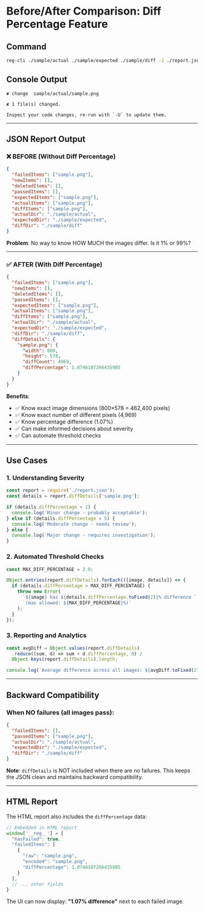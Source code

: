 # Before/After Comparison: Diff Percentage Feature

## Command
```bash
reg-cli ./sample/actual ./sample/expected ./sample/diff -J ./report.json
```

## Console Output
```
✘ change  sample/actual/sample.png

✘ 1 file(s) changed.

Inspect your code changes, re-run with `-U` to update them.
```

---

## JSON Report Output

### ❌ BEFORE (Without Diff Percentage)
```json
{
  "failedItems": ["sample.png"],
  "newItems": [],
  "deletedItems": [],
  "passedItems": [],
  "expectedItems": ["sample.png"],
  "actualItems": ["sample.png"],
  "diffItems": ["sample.png"],
  "actualDir": "./sample/actual",
  "expectedDir": "./sample/expected",
  "diffDir": "./sample/diff"
}
```

**Problem**: No way to know HOW MUCH the images differ. Is it 1% or 99%?

---

### ✅ AFTER (With Diff Percentage)
```json
{
  "failedItems": ["sample.png"],
  "newItems": [],
  "deletedItems": [],
  "passedItems": [],
  "expectedItems": ["sample.png"],
  "actualItems": ["sample.png"],
  "diffItems": ["sample.png"],
  "actualDir": "./sample/actual",
  "expectedDir": "./sample/expected",
  "diffDir": "./sample/diff",
  "diffDetails": {
    "sample.png": {
      "width": 800,
      "height": 578,
      "diffCount": 4969,
      "diffPercentage": 1.0746107266435985
    }
  }
}
```

**Benefits**:
- ✅ Know exact image dimensions (800×578 = 462,400 pixels)
- ✅ Know exact number of different pixels (4,969)
- ✅ Know percentage difference (1.07%)
- ✅ Can make informed decisions about severity
- ✅ Can automate threshold checks

---

## Use Cases

### 1. Understanding Severity
```javascript
const report = require('./report.json');
const details = report.diffDetails['sample.png'];

if (details.diffPercentage < 1) {
  console.log('Minor change - probably acceptable');
} else if (details.diffPercentage < 5) {
  console.log('Moderate change - needs review');
} else {
  console.log('Major change - requires investigation');
}
```

### 2. Automated Threshold Checks
```javascript
const MAX_DIFF_PERCENTAGE = 2.0;

Object.entries(report.diffDetails).forEach(([image, details]) => {
  if (details.diffPercentage > MAX_DIFF_PERCENTAGE) {
    throw new Error(
      `${image} has ${details.diffPercentage.toFixed(2)}% difference ` +
      `(max allowed: ${MAX_DIFF_PERCENTAGE}%)`
    );
  }
});
```

### 3. Reporting and Analytics
```javascript
const avgDiff = Object.values(report.diffDetails)
  .reduce((sum, d) => sum + d.diffPercentage, 0) / 
  Object.keys(report.diffDetails).length;

console.log(`Average difference across all images: ${avgDiff.toFixed(2)}%`);
```

---

## Backward Compatibility

### When NO failures (all images pass):
```json
{
  "failedItems": [],
  "passedItems": ["sample.png"],
  "actualDir": "./sample/actual",
  "expectedDir": "./sample/expected",
  "diffDir": "./sample/diff"
}
```

**Note**: `diffDetails` is NOT included when there are no failures. 
This keeps the JSON clean and maintains backward compatibility.

---

## HTML Report

The HTML report also includes the `diffPercentage` data:

```javascript
// Embedded in HTML report
window['__reg__'] = {
  "hasFailed": true,
  "failedItems": [
    {
      "raw": "sample.png",
      "encoded": "sample.png",
      "diffPercentage": 1.0746107266435985
    }
  ],
  // ... other fields
}
```

The UI can now display: **"1.07% difference"** next to each failed image.

